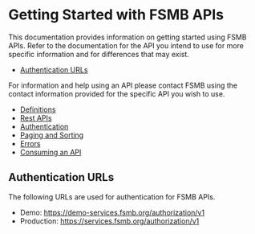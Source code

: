 # Getting Started with FSMB APIs

This documentation provides information on getting started using FSMB APIs. Refer to the documentation for the API you intend to use for more specific information and for differences that may exist. 

- [Authentication URLs](#authentication-urls)

For information and help using an API please contact FSMB using the contact information provided for the specific API you wish to use.

- [Definitions](docs/definitions.md)
- [Rest APIs](docs/rest.md)  
- [Authentication](docs/authentication.md)  
- [Paging and Sorting](docs/paging-sorting.md)
- [Errors](docs/errors.md)
- [Consuming an API](docs/consuming.md)

## Authentication URLs

The following URLs are used for authentication for FSMB APIs.

 - Demo: https://demo-services.fsmb.org/authorization/v1
 - Production: https://services.fsmb.org/authorization/v1
